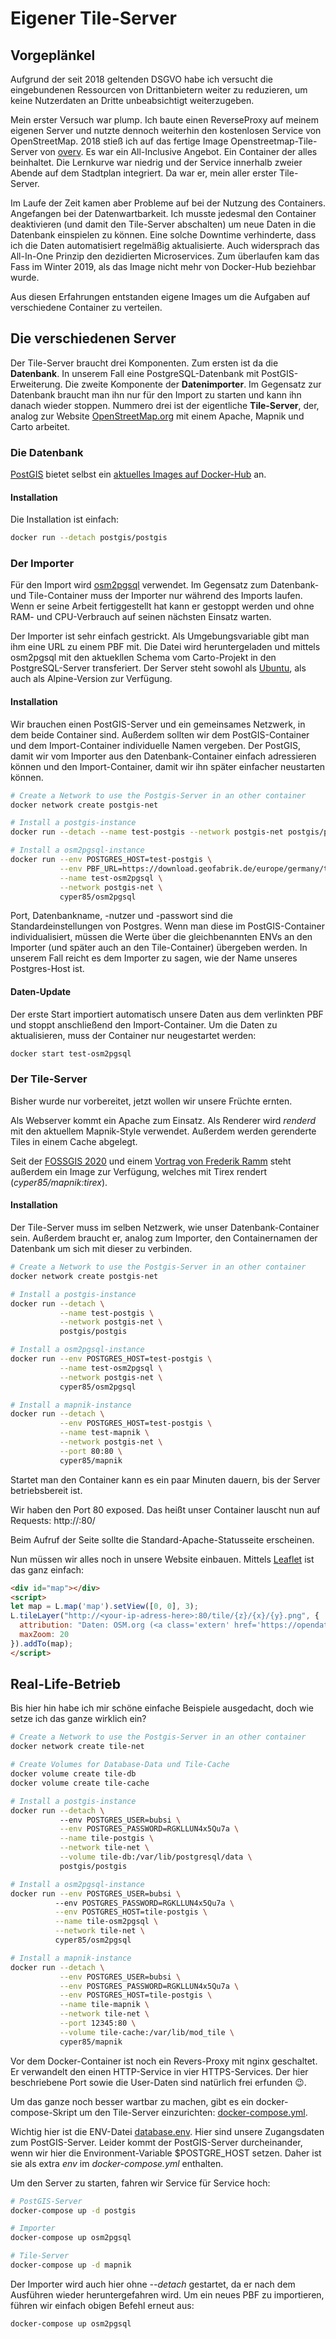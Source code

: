 # Eigener Tile-Server

## Vorgeplänkel
Aufgrund der seit 2018 geltenden DSGVO habe ich versucht die eingebundenen Ressourcen von Drittanbietern weiter zu
reduzieren, um keine Nutzerdaten an Dritte unbeabsichtigt weiterzugeben.

Mein erster Versuch war plump. Ich baute einen ReverseProxy auf meinem eigenen Server und nutzte dennoch weiterhin den 
kostenlosen Service von OpenStreetMap. 2018 stieß ich auf das fertige Image Openstreetmap-Tile-Server von 
[overv](https://github.com/Overv/openstreetmap-tile-server). 
Es war ein All-Inclusive Angebot. Ein Container der alles beinhaltet. Die Lernkurve war niedrig und der Service 
innerhalb zweier Abende auf dem Stadtplan integriert. Da war er, mein aller erster Tile-Server.

Im Laufe der Zeit kamen aber Probleme auf bei der Nutzung des Containers. Angefangen bei der Datenwartbarkeit. Ich 
musste jedesmal den Container deaktivieren (und damit den Tile-Server abschalten) um neue Daten in die Datenbank 
einspielen zu können. Eine solche Downtime verhinderte, dass ich die Daten automatisiert regelmäßig aktualisierte. 
Auch widersprach das All-In-One Prinzip den dezidierten Microservices. Zum überlaufen kam das Fass im Winter 2019, als 
das Image nicht mehr von Docker-Hub beziehbar wurde. 

Aus diesen Erfahrungen entstanden eigene Images um die Aufgaben auf verschiedene Container zu verteilen.

## Die verschiedenen Server
Der Tile-Server braucht drei Komponenten. Zum ersten ist da die **Datenbank**. In unserem Fall eine 
PostgreSQL-Datenbank mit PostGIS-Erweiterung. Die zweite Komponente der **Datenimporter**. Im Gegensatz zur Datenbank 
braucht man ihn nur für den Import zu starten und kann ihn danach wieder stoppen. Nummero drei ist der eigentliche 
**Tile-Server**, der, analog zur Website [OpenStreetMap.org](https://openstreetmap.org) mit einem Apache, Mapnik und 
Carto arbeitet.

### Die Datenbank
[PostGIS](https://de.wikipedia.org/wiki/PostGIS) bietet selbst ein 
[aktuelles Images auf Docker-Hub](https://registry.hub.docker.com/r/postgis/postgis) an. 

#### Installation
Die Installation ist einfach:

```bash
docker run --detach postgis/postgis
```

### Der Importer
Für den Import wird [osm2pgsql](https://github.com/openstreetmap/osm2pgsql) verwendet. Im Gegensatz zum Datenbank-
und Tile-Container muss der Importer nur während des Imports laufen. Wenn er seine Arbeit fertiggestellt hat kann er 
gestoppt werden und ohne RAM- und CPU-Verbrauch auf seinen nächsten Einsatz warten.

Der Importer ist sehr einfach gestrickt. Als Umgebungsvariable gibt man ihm eine URL zu einem PBF mit. Die Datei wird 
heruntergeladen und mittels osm2pgsql mit den aktuekllen Schema vom Carto-Projekt in den PostgreSQL-Server 
transferiert. Der Server steht sowohl als [Ubuntu](https://de.wikipedia.org/wiki/Ubuntu), als auch als Alpine-Version 
zur Verfügung.

#### Installation
Wir brauchen einen PostGIS-Server und ein gemeinsames Netzwerk, in dem beide Container sind. Außerdem sollten wir dem 
PostGIS-Container und dem Import-Container individuelle Namen vergeben. Der PostGIS, damit wir vom Importer aus den 
Datenbank-Container einfach adressieren können und den Import-Container, damit wir ihn später einfacher neustarten 
können.

```bash
# Create a Network to use the Postgis-Server in an other container
docker network create postgis-net

# Install a postgis-instance
docker run --detach --name test-postgis --network postgis-net postgis/postgis

# Install a osm2pgsql-instance
docker run --env POSTGRES_HOST=test-postgis \
           --env PBF_URL=https://download.geofabrik.de/europe/germany/thueringen-latest.osm.pbf \
           --name test-osm2pgsql \
           --network postgis-net \
           cyper85/osm2pgsql
```

Port, Datenbankname, -nutzer und -passwort sind die Standardeinstellungen von Postgres. Wenn man diese im 
PostGIS-Container individualisiert, müssen die Werte über die gleichbenannten ENVs an den Importer (und später auch an 
den Tile-Container) übergeben werden. In unserem Fall reicht es dem Importer zu sagen, wie der Name unseres 
Postgres-Host ist.

#### Daten-Update
Der erste Start importiert automatisch unsere Daten aus dem verlinkten PBF und stoppt anschließend den 
Import-Container. Um die Daten zu aktualisieren, muss der Container nur neugestartet werden:

```bash
docker start test-osm2pgsql 
```

### Der Tile-Server
Bisher wurde nur vorbereitet, jetzt wollen wir unsere Früchte ernten.

Als Webserver kommt ein Apache zum Einsatz. Als Renderer wird *renderd* mit den aktuellem Mapnik-Style verwendet. 
Außerdem werden gerenderte Tiles in einem Cache abgelegt.

Seit der [FOSSGIS 2020](https://www.fossgis-konferenz.de/2020/) und einem 
[Vortrag von Frederik Ramm](https://media.ccc.de/v/fossgis2020-4711-openstreetmap-tileserver-mit-tirex) steht außerdem
ein Image zur Verfügung, welches mit Tirex rendert (*cyper85/mapnik:tirex*).

#### Installation
Der Tile-Server muss im selben Netzwerk, wie unser Datenbank-Container sein. Außerdem braucht er, analog zum Importer, 
den Containernamen der Datenbank um sich mit dieser zu verbinden.

```bash
# Create a Network to use the Postgis-Server in an other container
docker network create postgis-net

# Install a postgis-instance
docker run --detach \
           --name test-postgis \
           --network postgis-net \
           postgis/postgis

# Install a osm2pgsql-instance
docker run --env POSTGRES_HOST=test-postgis \
           --name test-osm2pgsql \
           --network postgis-net \
           cyper85/osm2pgsql

# Install a mapnik-instance
docker run --detach \
           --env POSTGRES_HOST=test-postgis \
           --name test-mapnik \
           --network postgis-net \
           --port 80:80 \
           cyper85/mapnik
```
Startet man den Container kann es ein paar Minuten dauern, bis der Server betriebsbereit ist.

Wir haben den Port 80 exposed. Das heißt unser Container lauscht nun auf Requests: http://<your-ip-adress-here>:80/

Beim Aufruf der Seite sollte die Standard-Apache-Statusseite erscheinen.

Nun müssen wir alles noch in unsere Website einbauen. Mittels [Leaflet](https://leafletjs.com) ist das ganz einfach:
```html
<div id="map"></div>
<script>
let map = L.map('map').setView([0, 0], 3);
L.tileLayer("http://<your-ip-adress-here>:80/tile/{z}/{x}/{y}.png", {
  attribution: "Daten: OSM.org (<a class='extern' href='https://opendatacommons.org/licenses/odbl/'>ODbL</a>) | Darstellung: <a class='extern' href='https://openstreetmap.org/'>OSM.org</a> (<a class='extern' href='https://creativecommons.org/licenses/by-sa/2.0/de/'>CC-By-SA-2.0</a>)",
  maxZoom: 20
}).addTo(map);
</script>
```

## Real-Life-Betrieb
Bis hier hin habe ich mir schöne einfache Beispiele ausgedacht, doch wie setze ich das ganze wirklich ein?

```bash
# Create a Network to use the Postgis-Server in an other container
docker network create tile-net

# Create Volumes for Database-Data und Tile-Cache
docker volume create tile-db
docker volume create tile-cache

# Install a postgis-instance
docker run --detach \ 
           --env POSTGRES_USER=bubsi \
           --env POSTGRES_PASSWORD=RGKLLUN4x5Qu7a \
           --name tile-postgis \
           --network tile-net \
           --volume tile-db:/var/lib/postgresql/data \
           postgis/postgis

# Install a osm2pgsql-instance
docker run --env POSTGRES_USER=bubsi \ 
          --env POSTGRES_PASSWORD=RGKLLUN4x5Qu7a \
          --env POSTGRES_HOST=tile-postgis \
          --name tile-osm2pgsql \
          --network tile-net \
          cyper85/osm2pgsql

# Install a mapnik-instance
docker run --detach \
           --env POSTGRES_USER=bubsi \
           --env POSTGRES_PASSWORD=RGKLLUN4x5Qu7a \
           --env POSTGRES_HOST=tile-postgis \
           --name tile-mapnik \
           --network tile-net \
           --port 12345:80 \
           --volume tile-cache:/var/lib/mod_tile \
           cyper85/mapnik
```

Vor dem Docker-Container ist noch ein Revers-Proxy mit nginx geschaltet. Er verwandelt den einen HTTP-Service in vier 
HTTPS-Services. Der hier beschriebene Port sowie die User-Daten sind natürlich frei erfunden 😉.

Um das ganze noch besser wartbar zu machen, gibt es ein docker-compose-Skript um den Tile-Server einzurichten: 
[docker-compose.yml](docker-compose.yml).

Wichtig hier ist die ENV-Datei [database.env](database.env). Hier sind unsere Zugangsdaten zum PostGIS-Server. Leider 
kommt der PostGIS-Server durcheinander, wenn wir hier die Environment-Variable $POSTGRE_HOST setzen. Daher ist sie 
als extra *env* im *docker-compose.yml* enthalten.

Um den Server zu starten, fahren wir Service für Service hoch:

```bash
# PostGIS-Server
docker-compose up -d postgis

# Importer
docker-compose up osm2pgsql

# Tile-Server
docker-compose up -d mapnik
```

Der Importer wird auch hier ohne *--detach* gestartet, da er nach dem Ausführen wieder heruntergefahren wird. Um ein 
neues PBF zu importieren, führen wir einfach obigen Befehl erneut aus:

```bash
docker-compose up osm2pgsql
```